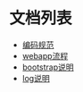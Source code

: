 # 文档列表

- [编码规范](https://github.com/Andals/vine-doc/blob/master/coding-standard.md)
- [webapp流程](https://github.com/Andals/vine-doc/blob/master/webapp-process.md)
- [bootstrap说明](https://github.com/Andals/vine-doc/blob/master/bootstrap-process.md)
- [log说明](https://github.com/Andals/vine-doc/blob/master/logger.md)
